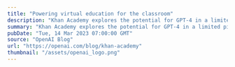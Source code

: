 ```yaml
---
title: "Powering virtual education for the classroom"
description: "Khan Academy explores the potential for GPT-4 in a limited pilot program."
summary: "Khan Academy explores the potential for GPT-4 in a limited pilot program."
pubDate: "Tue, 14 Mar 2023 07:00:00 GMT"
source: "OpenAI Blog"
url: "https://openai.com/blog/khan-academy"
thumbnail: "/assets/openai_logo.png"
---
```



